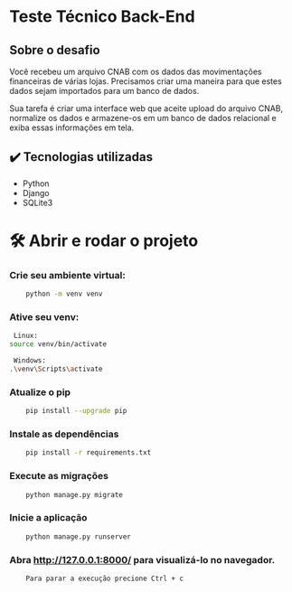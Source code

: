 # Teste Técnico Back-End

## Sobre o desafio

Você recebeu um arquivo CNAB com os dados das movimentações financeiras de várias lojas. Precisamos criar uma maneira para que estes dados sejam importados para um banco de dados.

Sua tarefa é criar uma interface web que aceite upload do arquivo CNAB, normalize os dados e armazene-os em um banco de dados relacional e exiba essas informações em tela.

## ✔️ Tecnologias utilizadas
- Python
- Django
- SQLite3

# 🛠️ Abrir e rodar o projeto

### Crie seu ambiente virtual:
```bash 
    python -m venv venv
```

### Ative seu venv:
```bash
 Linux:
source venv/bin/activate

 Windows:
.\venv\Scripts\activate
```

### Atualize o pip
```bash
    pip install --upgrade pip
```

### Instale as dependências
```bash
    pip install -r requirements.txt
```
### Execute as migrações
```bash
    python manage.py migrate
```
### Inicie a aplicação
```bash
    python manage.py runserver
```
### Abra http://127.0.0.1:8000/ para visualizá-lo no navegador.
```bash
    Para parar a execução precione Ctrl + c
```